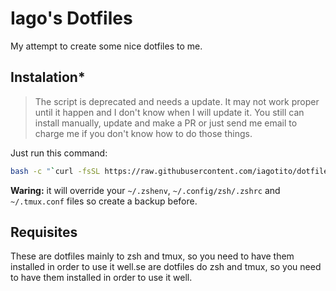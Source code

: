 
# Iago's Dotfiles

My attempt to create some nice dotfiles to me.

## Instalation*

> The script is deprecated and needs a update. It may not work proper 
> until it happen and I don't know when I will update it. You still 
> can install manually, update and make a PR or just send me email to 
> charge me if you don't know how to do those things. 

Just run this command:

```bash
bash -c "`curl -fsSL https://raw.githubusercontent.com/iagotito/dotfiles/main/install.sh `"
```

__Waring:__ it will override your `~/.zshenv`, `~/.config/zsh/.zshrc` 
and `~/.tmux.conf` files so create a backup before.

## Requisites

These are dotfiles mainly to zsh and tmux, so you need to have them 
installed in order to use it well.se are dotfiles do zsh and tmux, 
so you need to have them installed in order to use it well.
